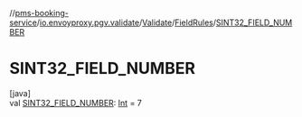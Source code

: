 //[pms-booking-service](../../../../index.md)/[io.envoyproxy.pgv.validate](../../index.md)/[Validate](../index.md)/[FieldRules](index.md)/[SINT32_FIELD_NUMBER](-s-i-n-t32_-f-i-e-l-d_-n-u-m-b-e-r.md)

# SINT32_FIELD_NUMBER

[java]\
val [SINT32_FIELD_NUMBER](-s-i-n-t32_-f-i-e-l-d_-n-u-m-b-e-r.md): [Int](https://kotlinlang.org/api/core/kotlin-stdlib/kotlin/-int/index.html) = 7